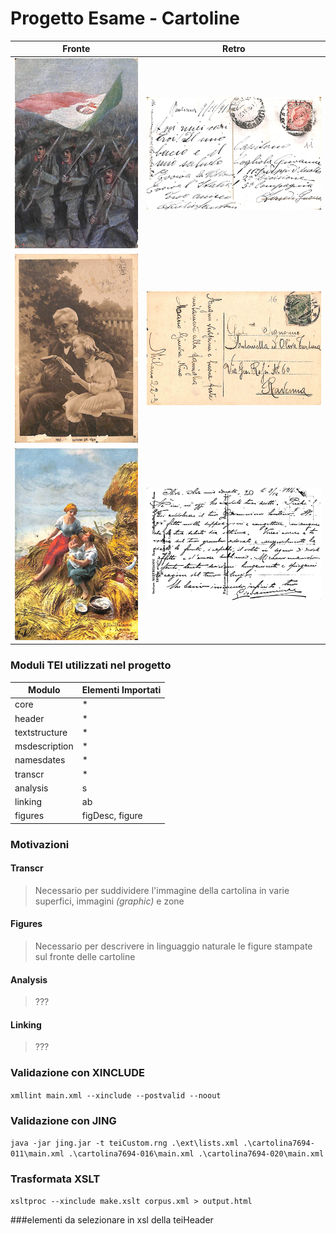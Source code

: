 # Progetto Esame - Cartoline
| Fronte | Retro |
| --- | --- |
| ![timbriFronte](cartolina7694-011/fronte.jpg) | ![timbriRetro](cartolina7694-011/retro.jpg) |
| ![facileFronte](cartolina7694-016/fronte.jpg) | ![facileRetro](cartolina7694-016/retro.jpg) |
| ![diffFronte](cartolina7694-020/fronte.jpg) | ![diffRetro](cartolina7694-020/retro.jpg) |

### Moduli TEI utilizzati nel progetto
| Modulo | Elementi Importati |
| --- | --- |
| core | * |
| header | * |
| textstructure | * |
| msdescription | * |
| namesdates | * |
| transcr | * |
| analysis | s |
| linking | ab |
| figures | figDesc, figure |

### Motivazioni
#### Transcr
> Necessario per suddividere l'immagine della cartolina in varie superfici, immagini _(graphic)_ e zone
#### Figures
> Necessario per descrivere in linguaggio naturale le figure stampate sul fronte delle cartoline
#### Analysis
> ???
#### Linking
> ???

### Validazione con XINCLUDE
`xmllint main.xml --xinclude --postvalid --noout`
### Validazione con JING
`java -jar jing.jar -t teiCustom.rng .\ext\lists.xml .\cartolina7694-011\main.xml .\cartolina7694-016\main.xml .\cartolina7694-020\main.xml`
### Trasformata XSLT
`xsltproc --xinclude make.xslt corpus.xml > output.html`

###elementi da selezionare in xsl della teiHeader
